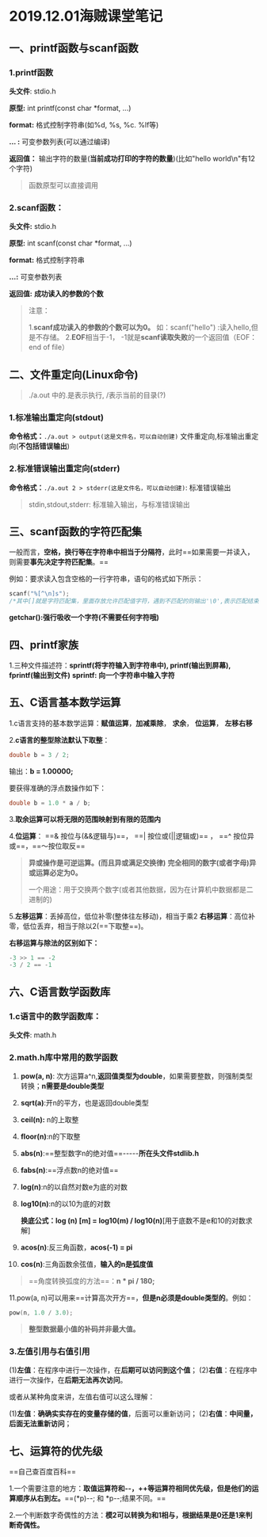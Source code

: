 # 2019.12.01海贼课堂笔记

## 一、printf函数与scanf函数

### 1.printf函数

**头文件**:  stdio.h

**原型:**    int printf(const char *format, ...)

**format:**     格式控制字符串(如%d, %s, %c. %lf等)

**... :**     可变参数列表(可以通过编译)

**返回值：**  输出字符的数量(**当前成功打印的字符的数量**)(比如"hello world\n"有12个字符)

> 函数原型可以直接调用 



### 2.scanf函数：

**头文件:**    stdio.h

**原型:**     int scanf(const char *format, ...)

**format:**    格式控制字符串

**...:**	可变参数列表

**返回值:**	**成功读入的参数的个数**

> 注意：
>
> 1.**scanf成功读入的参数的个数可以为0。** 如：scanf("hello") :读入hello,但是不存储。
> 2.**EOF**相当于-1， -1就是**scanf读取失败**的一个返回值（EOF：end of file）



## 二、文件重定向(Linux命令)

> ./a.out 中的.是表示执行, /表示当前的目录(?)

### 1.标准输出重定向(stdout)

**命令格式：**`./a.out > output(这是文件名，可以自动创建)`
文件重定向,标准输出重定向(**不包括错误输出**)

### 2.标准错误输出重定向(stderr)

**命令格式：**`./a.out 2 > stderr(这是文件名，可以自动创建)`: 标准错误输出

> stdin,stdout,stderr: 标准输入输出，与标准错误输出



## 三、scanf函数的字符匹配集

一般而言，**空格，换行等在字符串中相当于分隔符**，此时==如果需要一并读入，则需要**事先决定字符匹配集**。==

例如：要求读入包含空格的一行字符串，语句的格式如下所示：

```c
scanf("%[^\n]s");
/*其中[]就是字符匹配集，里面存放允许匹配值字符，遇到不匹配的则输出'\0',表示匹配结束,此时不匹配的字符还留在缓存中，需要使用getchar()方法强行吸收。用法同正则表达式的字符匹配集，这里的^表示和后面的字符不相等，在这里就是不含换行符*/
```

**getchar():强行吸收一个字符(不需要任何字符哦)**



## 四、printf家族

1.三种文件描述符：**sprintf(将字符输入到字符串中), printf(输出到屏幕), fprintf(输出到文件)**
**sprintf: 向一个字符串中输入字符**



## 五、C语言基本数学运算

1.c语言支持的基本数学运算：**赋值运算**，**加减乘除**， **求余**， **位运算**， **左移右移**

2.**c语言的整型除法默认下取整**：

```c
double b = 3 / 2;
```

输出：**b = 1.00000;**

要获得准确的浮点数操作如下：

```c
double b = 1.0 * a / b;
```

3.**取余运算可以将无限的范围映射到有限的范围内**

4.**位运算**： ==& 按位与(&&逻辑与)==， ==| 按位或(||逻辑或)== ， ==^ 按位异或==，==～按位取反==

> **异或操作是可逆运算。(而且异或满足交换律)**
> **完全相同的数字(或者字母)异或运算必定为0。**
>
> 一个用途：用于交换两个数字(或者其他数据，因为在计算机中数据都是二进制的)

5.**左移运算**：丢掉高位，低位补零(整体往左移动)，相当于乘2
**右移运算**：高位补零，低位丢弃，相当于除以2(==下取整==)。

**右移运算与除法的区别如下：**

```c
-3 >> 1 == -2
-3 / 2 == -1
```



## 六、C语言数学函数库

### 1.c语言中的数学函数库：

**头文件**: math.h



### 2.math.h库中常用的数学函数

1. **pow(a, n)**: 次方运算a^n,**返回值类型为double**，如果需要整数，则强制类型转换；**n需要是double类型**

2. **sqrt(a)**:开n的平方，也是返回double类型

3. **ceil(n):** n的上取整

4. **floor(n)**:n的下取整

5. **abs(n)**:==整型数字n的绝对值==-----**所在头文件stdlib.h**

6. **fabs(n)**:==浮点数n的绝对值==

7. **log(n)**:n的以自然对数e为底的对数

8. **log10(n)**:n的以10为底的对数

   **换底公式：log (n) [m] = log10(m) / log10(n)**[用于底数不是e和10的对数求解]

9. **acos(n)**:反三角函数，**acos(-1) = pi**

10. **cos(n)**:三角函数余弦值，**输入的n是弧度值**

> ==角度转换弧度的方法==：**n * pi / 180;**



11.pow(a, n)可以用来==计算高次开方==，**但是n必须是double类型的**。例如：

```c
pow(n, 1.0 / 3.0);
```

> **整型数据最小值的补码并非最大值。**



### 3.左值引用与右值引用

(1)**左值**：在程序中进行一次操作，在**后期可以访问到这个值**；
(2)**右值**：在程序中进行一次操作，在**后期无法再次访问**。

或者从某种角度来讲，左值右值可以这么理解：

(1)**左值**：**确确实实存在的变量存储的值**，后面可以重新访问；
(2)**右值**：**中间量，后面无法重新访问**；



## 七、运算符的优先级

==自己查百度百科==

1.一个需要注意的地方：**取值运算符和--，++等运算符相同优先级，但是他们的运算顺序从右到左。**==(*p)--; 和 *p--;结果不同。==

2.一个判断数字奇偶性的方法：**模2可以转换为和1相与，根据结果是0还是1来判断奇偶性。**
